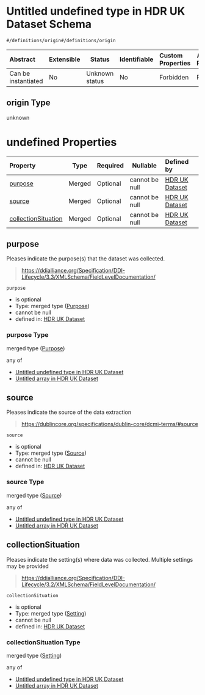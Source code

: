 # Untitled undefined type in HDR UK Dataset Schema

```txt
#/definitions/origin#/definitions/origin
```




| Abstract            | Extensible | Status         | Identifiable | Custom Properties | Additional Properties | Access Restrictions | Defined In                                                                                         |
| :------------------ | ---------- | -------------- | ------------ | :---------------- | --------------------- | ------------------- | -------------------------------------------------------------------------------------------------- |
| Can be instantiated | No         | Unknown status | No           | Forbidden         | Forbidden             | none                | [dataset.schema.json\*](../../../schema/dataset/latest/dataset.schema.json "open original schema") |

## origin Type

unknown

# undefined Properties

| Property                                    | Type   | Required | Nullable       | Defined by                                                                                                                                                                  |
| :------------------------------------------ | ------ | -------- | -------------- | :-------------------------------------------------------------------------------------------------------------------------------------------------------------------------- |
| [purpose](#purpose)                         | Merged | Optional | cannot be null | [HDR UK Dataset](dataset-definitions-origin-properties-purpose.md "\#/properties/provenance/origin/purpose#/definitions/origin/properties/purpose")                         |
| [source](#source)                           | Merged | Optional | cannot be null | [HDR UK Dataset](dataset-definitions-origin-properties-source.md "\#/properties/provenance/origin/source#/definitions/origin/properties/source")                            |
| [collectionSituation](#collectionSituation) | Merged | Optional | cannot be null | [HDR UK Dataset](dataset-definitions-origin-properties-setting.md "\#/properties/provenance/origin/collectionSituation#/definitions/origin/properties/collectionSituation") |

## purpose

Pleases indicate the purpose(s) that the dataset was collected.


> <https://ddialliance.org/Specification/DDI-Lifecycle/3.3/XMLSchema/FieldLevelDocumentation/>
>

`purpose`

-   is optional
-   Type: merged type ([Purpose](dataset-definitions-origin-properties-purpose.md))
-   cannot be null
-   defined in: [HDR UK Dataset](dataset-definitions-origin-properties-purpose.md "\#/properties/provenance/origin/purpose#/definitions/origin/properties/purpose")

### purpose Type

merged type ([Purpose](dataset-definitions-origin-properties-purpose.md))

any of

-   [Untitled undefined type in HDR UK Dataset](dataset-definitions-origin-properties-purpose-anyof-0.md "check type definition")
-   [Untitled array in HDR UK Dataset](dataset-definitions-origin-properties-purpose-anyof-1.md "check type definition")

## source

Pleases indicate the source of the data extraction


> <https://dublincore.org/specifications/dublin-core/dcmi-terms/#source>
>

`source`

-   is optional
-   Type: merged type ([Source](dataset-definitions-origin-properties-source.md))
-   cannot be null
-   defined in: [HDR UK Dataset](dataset-definitions-origin-properties-source.md "\#/properties/provenance/origin/source#/definitions/origin/properties/source")

### source Type

merged type ([Source](dataset-definitions-origin-properties-source.md))

any of

-   [Untitled undefined type in HDR UK Dataset](dataset-definitions-origin-properties-source-anyof-0.md "check type definition")
-   [Untitled array in HDR UK Dataset](dataset-definitions-origin-properties-source-anyof-1.md "check type definition")

## collectionSituation

Pleases indicate the setting(s) where data was collected. Multiple settings may be provided


> <https://ddialliance.org/Specification/DDI-Lifecycle/3.2/XMLSchema/FieldLevelDocumentation/>
>

`collectionSituation`

-   is optional
-   Type: merged type ([Setting](dataset-definitions-origin-properties-setting.md))
-   cannot be null
-   defined in: [HDR UK Dataset](dataset-definitions-origin-properties-setting.md "\#/properties/provenance/origin/collectionSituation#/definitions/origin/properties/collectionSituation")

### collectionSituation Type

merged type ([Setting](dataset-definitions-origin-properties-setting.md))

any of

-   [Untitled undefined type in HDR UK Dataset](dataset-definitions-origin-properties-setting-anyof-0.md "check type definition")
-   [Untitled array in HDR UK Dataset](dataset-definitions-origin-properties-setting-anyof-1.md "check type definition")
